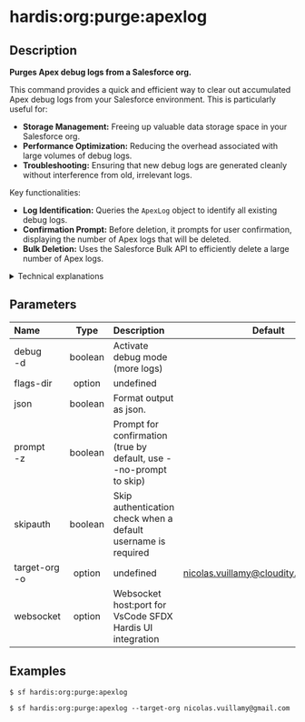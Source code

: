 <!-- This file has been generated with command 'sf hardis:doc:plugin:generate'. Please do not update it manually or it may be overwritten -->
# hardis:org:purge:apexlog

## Description


**Purges Apex debug logs from a Salesforce org.**

This command provides a quick and efficient way to clear out accumulated Apex debug logs from your Salesforce environment. This is particularly useful for:

- **Storage Management:** Freeing up valuable data storage space in your Salesforce org.
- **Performance Optimization:** Reducing the overhead associated with large volumes of debug logs.
- **Troubleshooting:** Ensuring that new debug logs are generated cleanly without interference from old, irrelevant logs.

Key functionalities:

- **Log Identification:** Queries the `ApexLog` object to identify all existing debug logs.
- **Confirmation Prompt:** Before deletion, it prompts for user confirmation, displaying the number of Apex logs that will be deleted.
- **Bulk Deletion:** Uses the Salesforce Bulk API to efficiently delete a large number of Apex logs.

<details>
<summary>Technical explanations</summary>

The command's technical implementation involves:

- **SOQL Query:** It executes a SOQL query (`SELECT Id FROM ApexLog LIMIT 50000`) to retrieve the IDs of Apex logs to be deleted. The limit is set to 50,000 to handle large volumes of logs.
- **CSV Export:** The retrieved log IDs are temporarily exported to a CSV file (`ApexLogsToDelete_*.csv`) in the `./tmp` directory.
- **User Confirmation:** It uses the `prompts` library to ask for user confirmation before proceeding with the deletion, displaying the count of logs to be purged.
- **Bulk API Deletion:** It then uses the Salesforce CLI's `sf data delete bulk` command, pointing to the generated CSV file, to perform the mass deletion of Apex logs.
- **File System Operations:** It uses `fs-extra` to create the temporary directory and manage the CSV file.
- **Error Handling:** Includes error handling for the query and deletion operations.
</details>


## Parameters

| Name              |  Type   | Description                                                        |                Default                 | Required | Options |
|:------------------|:-------:|:-------------------------------------------------------------------|:--------------------------------------:|:--------:|:-------:|
| debug<br/>-d      | boolean | Activate debug mode (more logs)                                    |                                        |          |         |
| flags-dir         | option  | undefined                                                          |                                        |          |         |
| json              | boolean | Format output as json.                                             |                                        |          |         |
| prompt<br/>-z     | boolean | Prompt for confirmation (true by default, use --no-prompt to skip) |                                        |          |         |
| skipauth          | boolean | Skip authentication check when a default username is required      |                                        |          |         |
| target-org<br/>-o | option  | undefined                                                          | nicolas.vuillamy@cloudity.com.playnico |          |         |
| websocket         | option  | Websocket host:port for VsCode SFDX Hardis UI integration          |                                        |          |         |

## Examples

```shell
$ sf hardis:org:purge:apexlog
```

```shell
$ sf hardis:org:purge:apexlog --target-org nicolas.vuillamy@gmail.com
```


